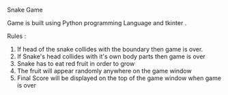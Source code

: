 Snake Game 

Game is built using Python programming Language and tkinter .

Rules : 
  1) If head of the snake collides with the boundary then game is over.
  2) If Snake's head collides with it's own body parts then game is over 
  3) Snake has to eat red fruit in order to grow
  4) The fruit will appear randomly anywhere on the game window
  5) Final Score will be displayed on the top of the game window when game is over
